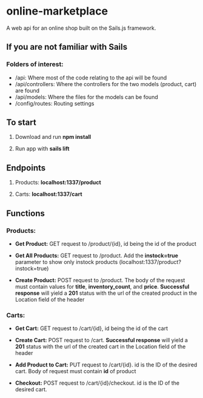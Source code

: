 # online-marketplace
A web api for an online shop built on the Sails.js framework.


## If you are not familiar with Sails
### Folders of interest:
- /api: Where most of the code relating to the api will be found
- /api/controllers: Where the controllers for the two models (product, cart) are found
- /api/models: Where the files for the models can be found
- /config/routes: Routing settings
  


## To start

1. Download and run __npm install__

2. Run app with __sails lift__

## Endpoints

1. Products: __localhost:1337/product__

2. Carts: __localhost:1337/cart__

## Functions

### Products:
- __Get Product:__ GET request to /product/{id}, id being the id of the product

- __Get All Products:__ GET request to /product. Add the __instock=true__ parameter to show only instock products (localhost:1337/product?instock=true)

- __Create Product:__ POST request to /product. The body of the request must contain values for __title__, __inventory_count__, and __price__. __Successful response__ will yield a __201__ status with the url of the created product in the Location field of the header


### Carts:
- __Get Cart:__ GET request to /cart/{id}, id being the id of the cart

- __Create Cart:__ POST request to /cart. __Successful response__ will yield a __201__ status with the url of the created cart in the Location field of the header

- __Add Product to Cart:__ PUT request to /cart/{id}. id is the ID of the desired cart. Body of request must contain __id__ of product

- __Checkout:__ POST request to /cart/{id}/checkout. id is the ID of the desired cart.
